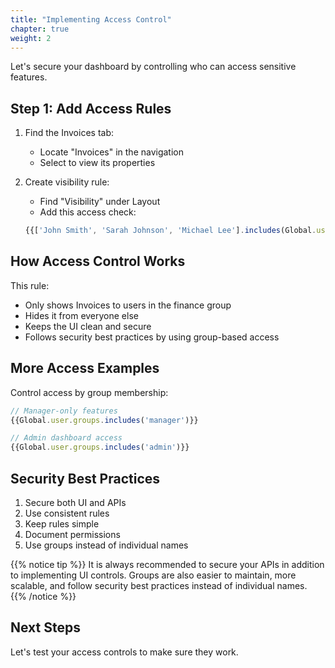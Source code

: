 ```yaml
---
title: "Implementing Access Control"
chapter: true
weight: 2
---
```


Let's secure your dashboard by controlling who can access sensitive features.

## Step 1: Add Access Rules
1. Find the Invoices tab:
   - Locate "Invoices" in the navigation
   - Select to view its properties

2. Create visibility rule:
   - Find "Visibility" under Layout
   - Add this access check:
   ```javascript
   {{['John Smith', 'Sarah Johnson', 'Michael Lee'].includes(Global.user.name)}}
   ```

## How Access Control Works

This rule:
- Only shows Invoices to users in the finance group
- Hides it from everyone else
- Keeps the UI clean and secure
- Follows security best practices by using group-based access

## More Access Examples

Control access by group membership:
```javascript
// Manager-only features
{{Global.user.groups.includes('manager')}}

// Admin dashboard access
{{Global.user.groups.includes('admin')}}
```

## Security Best Practices

1. Secure both UI and APIs
2. Use consistent rules
3. Keep rules simple
4. Document permissions
5. Use groups instead of individual names

{{% notice tip %}}
It is always recommended to secure your APIs in addition to implementing UI controls. Groups are also easier to maintain, more scalable, and follow security best practices instead of individual names.
{{% /notice %}}

## Next Steps
Let's test your access controls to make sure they work.
